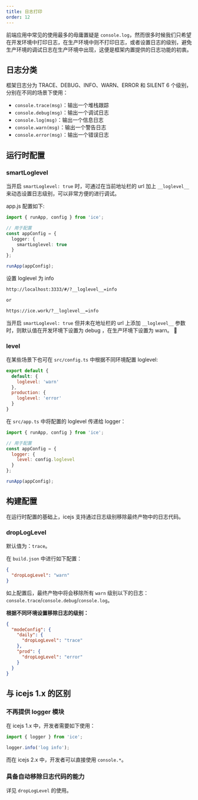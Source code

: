 ```yaml
---
title: 日志打印
order: 12
---
```


前端应用中常见的使用最多的毋庸置疑是 `console.log`，然而很多时候我们只希望在开发环境中打印日志，在生产环境中则不打印日志，或者设置日志的级别，避免生产环境的调试日志在生产环境中出现，这便是框架内置提供的日志功能的初衷。

## 日志分类

框架日志分为 TRACE、DEBUG、INFO、WARN、ERROR 和 SILENT 6 个级别，分别在不同的场景下使用：

* `console.trace(msg)`：输出一个堆栈跟踪
* `console.debug(msg)`：输出一个调试日志
* `console.log(msg)`：输出一个信息日志
* `console.warn(msg)`：输出一个警告日志
* `console.error(msg)`：输出一个错误日志

## 运行时配置

### smartLoglevel

当开启 `smartLoglevel: true` 时，可通过在当前地址栏的 url 加上 `__loglevel__` 来动态设置日志级别，可以非常方便的进行调试。

app.js 配置如下:

```ts
import { runApp, config } from 'ice';

// 用于配置
const appConfig = {
  logger: {
    smartLoglevel: true
  }
};

runApp(appConfig);
```

设置 loglevel 为 info

```md
http://localhost:3333/#/?__loglevel__=info

or

https://ice.work/?__loglevel__=info
```

当开启 `smartLoglevel: true` 但并未在地址栏的 url 上添加 `__loglevel__` 参数时，则默认值在开发环境下设置为 debug ，在生产环境下设置为 warn。

### level

在某些场景下也可在 `src/config.ts` 中根据不同环境配置 loglevel:

```js
export default {
  default: {
    loglevel: 'warn'
  },
  production: {
    loglevel: 'error'
  }
}
```

在 `src/app.ts` 中将配置的 loglevel 传递给 logger：

```js
import { runApp, config } from 'ice';

// 用于配置
const appConfig = {
  logger: {
    level: config.loglevel
  }
};

runApp(appConfig);
```


## 构建配置

在运行时配置的基础上，icejs 支持通过日志级别移除最终产物中的日志代码。

### dropLogLevel

默认值为：`trace`。

在 `build.json` 中进行如下配置：

```json
{
  "dropLogLevel": "warn"
}
```

如上配置后，最终产物中将会移除所有 `warn` 级别以下的日志：`console.trace`/`console.debug`/`console.log`。


**根据不同环境设置移除日志的级别：**

```json
{
  "modeConfig": {
    "daily": {
      "dropLogLevel": "trace"
    },
    "prod": {
      "dropLogLevel": "error"
    }
  }
}
```

## 与 icejs 1.x 的区别

### 不再提供 logger 模块

在 icejs 1.x 中，开发者需要如下使用：

```javascript
import { logger } from 'ice';

logger.info('log info');
```

而在 icejs 2.x 中，开发者可以直接使用 `console.*`。

### 具备自动移除日志代码的能力

详见 `dropLogLevel` 的使用。
